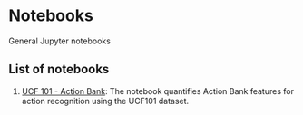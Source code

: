 # Notebooks
General Jupyter notebooks

## List of notebooks
  1. [UCF 101 - Action Bank](./ucf101_actionbank.ipynb): The notebook quantifies Action Bank features for action recognition using the UCF101 dataset.
